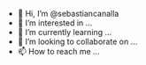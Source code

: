 - 👋 Hi, I’m @sebastiancanalla
- 👀 I’m interested in ...
- 🌱 I’m currently learning ...
- 💞️ I’m looking to collaborate on ...
- 📫 How to reach me ...

<!---
sebastiancanalla/sebastiancanalla is a ✨ special ✨ repository because its `README.md` (this file) appears on your GitHub profile.
You can click the Preview link to take a look at your changes.
--->
